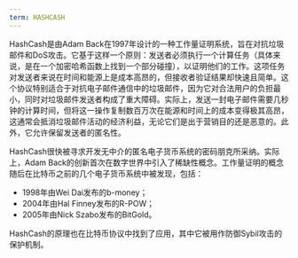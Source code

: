 ```yaml
---
term: HASHCASH
---
```


HashCash是由Adam Back在1997年设计的一种工作量证明系统，旨在对抗垃圾邮件和DoS攻击。它基于这样一个原则：发送者必须执行一个计算任务（具体来说，是在一个加密哈希函数上找到一个部分碰撞），以证明他们的工作。这项任务对发送者来说在时间和能源上是成本高昂的，但接收者验证结果却快速且简单。这个协议特别适合于对抗电子邮件通信中的垃圾邮件，因为它对合法用户的负担最小，同时对垃圾邮件发送者构成了重大障碍。实际上，发送一封电子邮件需要几秒钟的计算时间，但将这一操作复制数百万次在能源和时间上的成本变得极其高昂，这通常会抵消垃圾邮件活动的经济利益，无论它们是出于营销目的还是恶意的。此外，它允许保留发送者的匿名性。

HashCash很快被寻求开发无中介的匿名电子货币系统的密码朋克所采纳。实际上，Adam Back的创新首次在数字世界中引入了稀缺性概念。工作量证明的概念随后在比特币之前的几个电子货币系统中被发现，包括：
* 1998年由Wei Dai发布的b-money；
* 2004年由Hal Finney发布的R-POW；
* 2005年由Nick Szabo发布的BitGold。

HashCash的原理也在比特币协议中找到了应用，其中它被用作防御Sybil攻击的保护机制。